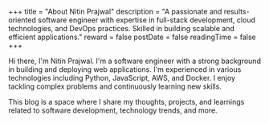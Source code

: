 +++
title = "About Nitin Prajwal"
description = "A passionate and results-oriented software engineer with expertise in full-stack development, cloud technologies, and DevOps practices. Skilled in building scalable and efficient applications."
reward = false
postDate = false
readingTime = false
+++

Hi there, I'm Nitin Prajwal. I'm a software engineer with a strong background in building and deploying web applications. I'm experienced in various technologies including Python, JavaScript, AWS, and Docker. I enjoy tackling complex problems and continuously learning new skills.

This blog is a space where I share my thoughts, projects, and learnings related to software development, technology trends, and more.
